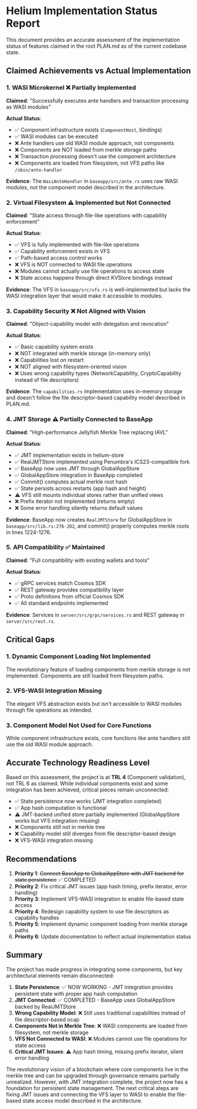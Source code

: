 # Helium Implementation Status Report

This document provides an accurate assessment of the implementation status of features claimed in the root PLAN.md as of the current codebase state.

## Claimed Achievements vs Actual Implementation

### 1. WASI Microkernel ❌ **Partially Implemented**

**Claimed**: "Successfully executes ante handlers and transaction processing as WASI modules"

**Actual Status**:
- ✅ Component infrastructure exists (`ComponentHost`, bindings)
- ✅ WASI modules can be executed
- ❌ Ante handlers use old WASI module approach, not components
- ❌ Components are NOT loaded from merkle storage paths
- ❌ Transaction processing doesn't use the component architecture
- ❌ Components are loaded from filesystem, not VFS paths like `/sbin/ante-handler`

**Evidence**: The `WasiAnteHandler` in `baseapp/src/ante.rs` uses raw WASI modules, not the component model described in the architecture.

### 2. Virtual Filesystem ⚠️ **Implemented but Not Connected**

**Claimed**: "State access through file-like operations with capability enforcement"

**Actual Status**:
- ✅ VFS is fully implemented with file-like operations
- ✅ Capability enforcement exists in VFS
- ✅ Path-based access control works
- ❌ VFS is NOT connected to WASI file operations
- ❌ Modules cannot actually use file operations to access state
- ❌ State access happens through direct KVStore bindings instead

**Evidence**: The VFS in `baseapp/src/vfs.rs` is well-implemented but lacks the WASI integration layer that would make it accessible to modules.

### 3. Capability Security ❌ **Not Aligned with Vision**

**Claimed**: "Object-capability model with delegation and revocation"

**Actual Status**:
- ✅ Basic capability system exists
- ❌ NOT integrated with merkle storage (in-memory only)
- ❌ Capabilities lost on restart
- ❌ NOT aligned with filesystem-oriented vision
- ❌ Uses wrong capability types (NetworkCapability, CryptoCapability instead of file descriptors)

**Evidence**: The `capabilities.rs` implementation uses in-memory storage and doesn't follow the file descriptor-based capability model described in PLAN.md.

### 4. JMT Storage ⚠️ **Partially Connected to BaseApp**

**Claimed**: "High-performance Jellyfish Merkle Tree replacing IAVL"

**Actual Status**:
- ✅ JMT implementation exists in helium-store
- ✅ RealJMTStore implemented using Penumbra's ICS23-compatible fork
- ✅ BaseApp now uses JMT through GlobalAppStore
- ✅ GlobalAppStore integration in BaseApp completed
- ✅ Commit() computes actual merkle root hash
- ✅ State persists across restarts (app hash and height)
- ⚠️ VFS still mounts individual stores rather than unified views
- ❌ Prefix iterator not implemented (returns empty)
- ❌ Some error handling silently returns default values

**Evidence**: BaseApp now creates `RealJMTStore` for GlobalAppStore in `baseapp/src/lib.rs:276-282`, and commit() properly computes merkle roots in lines 1224-1276.

### 5. API Compatibility ✅ **Maintained**

**Claimed**: "Full compatibility with existing wallets and tools"

**Actual Status**:
- ✅ gRPC services match Cosmos SDK
- ✅ REST gateway provides compatibility layer
- ✅ Proto definitions from official Cosmos SDK
- ✅ All standard endpoints implemented

**Evidence**: Services in `server/src/grpc/services.rs` and REST gateway in `server/src/rest.rs`.

## Critical Gaps

### 1. Dynamic Component Loading Not Implemented
The revolutionary feature of loading components from merkle storage is not implemented. Components are still loaded from filesystem paths.

### 2. VFS-WASI Integration Missing
The elegant VFS abstraction exists but isn't accessible to WASI modules through file operations as intended.

### 3. Component Model Not Used for Core Functions
While component infrastructure exists, core functions like ante handlers still use the old WASI module approach.

## Accurate Technology Readiness Level

Based on this assessment, the project is at **TRL 4** (Component validation), not TRL 6 as claimed. While individual components exist and some integration has been achieved, critical pieces remain unconnected:

- ✅ State persistence now works (JMT integration completed)
- ✅ App hash computation is functional
- ⚠️ JMT-backed unified store partially implemented (GlobalAppStore works but VFS integration missing)
- ❌ Components still not in merkle tree
- ❌ Capability model still diverges from file descriptor-based design
- ❌ VFS-WASI integration missing

## Recommendations

1. **Priority 1**: ~~Connect BaseApp to GlobalAppStore with JMT backend for state persistence~~ ✅ COMPLETED
2. **Priority 2**: Fix critical JMT issues (app hash timing, prefix iterator, error handling)
3. **Priority 3**: Implement VFS-WASI integration to enable file-based state access
4. **Priority 4**: Redesign capability system to use file descriptors as capability handles
5. **Priority 5**: Implement dynamic component loading from merkle storage paths
6. **Priority 6**: Update documentation to reflect actual implementation status

## Summary

The project has made progress in integrating some components, but key architectural elements remain disconnected:

1. **State Persistence**: ✅ NOW WORKING - JMT integration provides persistent state with proper app hash computation
2. **JMT Connected**: ✅ COMPLETED - BaseApp uses GlobalAppStore backed by RealJMTStore
3. **Wrong Capability Model**: ❌ Still uses traditional capabilities instead of file descriptor-based ocap
4. **Components Not in Merkle Tree**: ❌ WASI components are loaded from filesystem, not merkle storage
5. **VFS Not Connected to WASI**: ❌ Modules cannot use file operations for state access
6. **Critical JMT Issues**: ⚠️ App hash timing, missing prefix iterator, silent error handling

The revolutionary vision of a blockchain where core components live in the merkle tree and can be upgraded through governance remains partially unrealized. However, with JMT integration complete, the project now has a foundation for persistent state management. The next critical steps are fixing JMT issues and connecting the VFS layer to WASI to enable the file-based state access model described in the architecture.